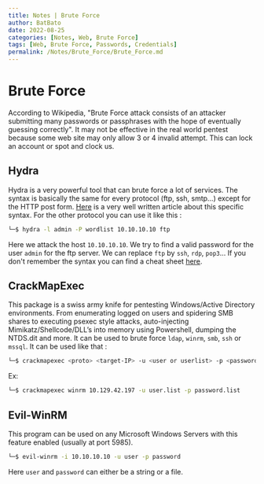 ```yaml
---
title: Notes | Brute Force
author: BatBato
date: 2022-08-25
categories: [Notes, Web, Brute Force]
tags: [Web, Brute Force, Passwords, Credentials]
permalink: /Notes/Brute_Force/Brute_Force.md
---
```


# Brute Force

According to Wikipedia, "Brute Force attack consists of an attacker submitting many passwords or passphrases with the hope of eventually guessing correctly". It may not be effective in the real world pentest because some web site may only allow 3 or 4 invalid attempt. This can lock an account or spot and clock us.

## Hydra

Hydra is a very powerful tool that can brute force a lot of services. The syntax is basically the same for every protocol (ftp, ssh, smtp...) except for the HTTP post form. [Here](https://infinitelogins.com/2020/02/22/how-to-brute-force-websites-using-hydra/) is a very well written article about this specific syntax. For the other protocol you can use it like this :
```bash
└─$ hydra -l admin -P wordlist 10.10.10.10 ftp
```
Here we attack the host ```10.10.10.10```. We try to find a valid password for the user ```admin``` for the ftp server.
We can replace ```ftp``` by ```ssh```, ```rdp```, ```pop3```...
If you don't remember the syntax you can find a cheat sheet [here](https://github.com/frizb/Hydra-Cheatsheet).


## CrackMapExec 

This package is a swiss army knife for pentesting Windows/Active Directory environments. From enumerating logged on users and spidering SMB shares to executing psexec style attacks, auto-injecting Mimikatz/Shellcode/DLL’s into memory using Powershell, dumping the NTDS.dit and more.
It can be used to brute force ```ldap```, ```winrm```, ```smb```, ```ssh``` or ```mssql```. It can be used like that :

```bash
└─$ crackmapexec <proto> <target-IP> -u <user or userlist> -p <password or passwordlist>
```
Ex:
```bash
└─$ crackmapexec winrm 10.129.42.197 -u user.list -p password.list
```

## Evil-WinRM

This program can be used on any Microsoft Windows Servers with this feature enabled (usually at port 5985).

```bash
└─$ evil-winrm -i 10.10.10.10 -u user -p password
```
Here ```user``` and ```password``` can either be a string or a file.

